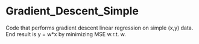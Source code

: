 # Gradient_Descent_Simple
Code that performs gradient descent linear regression on simple (x,y) data. End result is y = w*x by minimizing MSE w.r.t. w.

